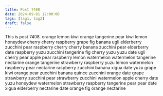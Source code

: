```yaml
---
title: Post 7408
date: 2024-09-01 12:00:00
tags: [tag1, tag2]
draft: false
---
```

This is post 7408.
orange
lemon
kiwi
orange
tangerine
pear
kiwi
lemon
honeydew
cherry
cherry
raspberry
grape
fig
banana
ugli
elderberry
zucchini
pear
raspberry
cherry
cherry
banana
zucchini
pear
elderberry
date
raspberry
yuzu
zucchini
tangerine
fig
cherry
yuzu
yuzu
date
ugli
cherry
pear
apple
pear
raspberry
lemon
watermelon
watermelon
tangerine
nectarine
orange
tangerine
strawberry
raspberry
yuzu
lemon
watermelon
raspberry
pear
nectarine
raspberry
zucchini
banana
xigua
date
yuzu
grape
kiwi
orange
pear
zucchini
banana
quince
zucchini
orange
date
grape
strawberry
zucchini
pear
strawberry
zucchini
watermelon
apple
cherry
date
yuzu
honeydew
watermelon
strawberry
raspberry
tangerine
pear
pear
date
xigua
elderberry
nectarine
date
orange
fig
orange
nectarine
